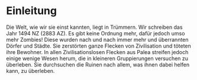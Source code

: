 # Einleitung

Die Welt, wie wir sie einst kannten, liegt in Trümmern. Wir schreiben das Jahr 1494 NZ (2883 AZ). Es gibt keine Ordnung mehr, dafür jedoch umso mehr Zombies! Diese wurden nach und nach immer mehr und überrannten Dörfer und Städte. Sie zerstörten ganze Flecken von Zivilisation und töteten ihre Bewohner. In allen Zivilisationslosen Flecken aus Palea streifen jedoch einige wenige Wesen herum, die in kleineren Gruppierungen versuchen zu überleben. Sie durchsuchen die Ruinen nach allem, was ihnen dabei helfen kann, zu überleben.
